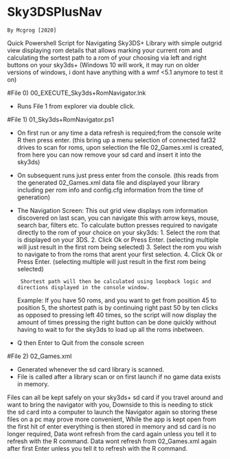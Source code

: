 # Sky3DSPlusNav
	By Mcgrog [2020]

Quick Powershell Script for Navigating Sky3DS+ Library with simple outgrid view displaying rom details that allows marking your current rom and calculating the sortest path to a rom of your choosing via left and right buttons on your sky3ds+
(Windows 10 will work, it may run on older versions of windows, i dont have anything with a wmf <5.1 anymore to test it on)

#File 0)	00_EXECUTE_Sky3ds+RomNavigator.lnk
 - Runs File 1 from explorer via double click.

#File 1)	01_Sky3ds+RomNavigator.ps1
 - On first run or any time a data refresh is required;from the console write R then press enter. (this bring up a menu selection of connected fat32 drives to scan for roms, upon selection the file 02_Games.xml is created, from here you can now remove your sd card and insert it into the sky3ds)
 - On subsequent runs just press enter from the console. (this reads from the generated 02_Games.xml data file and displayed your library including per rom info and config.cfg information from the time of generation)
 
 - The Navigation Screen:
	This out grid view displays rom information discovered on last scan, you can navigate this with arrow keys, mouse, search bar, filters etc.
	To calculate button presses required to navigate directly to the rom of your choice on your sky3ds:
		1. Select the rom that is displayed on your 3DS.
		2. Click Ok or Press Enter.
			(selecting multiple will just result in the first rom being selected)
		3. Select the rom you wish to navigate to from the roms that arent your first selection.
		4. Click Ok or Press Enter.
			(selecting multiple will just result in the first rom being selected)
	
		Shortest path will then be calculated using loopback logic and directions displayed in the console window.

	Example:
		If you have 50 roms, and you want to get from position 45 to position 5,
		the shortest path is by continuing right past 50 by ten clicks as opposed to pressing left 40 times,
		so the script will now display the amount of times pressing the right button can be done quickly without having to wait to for the sky3ds to load up all the roms inbetween.

 - Q then Enter to Quit from the console screen

#File 2)	02_Games.xml
 - Generated whenever the sd card library is scanned.
 - File is called after a library scan or on first launch if no game data exists in memory.

Files can all be kept safely on your sky3ds+ sd card if you travel around and want to bring the navigator with you,
Downside to this is needing to stick the sd card into a computer to launch the Navigator again so storing these files on a pc may prove more convenient,
While the app is kept open from the first hit of enter everything is then stored in memory and sd card is no longer required,
Data wont refresh from the card again unless you tell it to refresh with the R command.
Data wont refresh from 02_Games.xml again after first Enter unless you tell it to refresh with the R command.